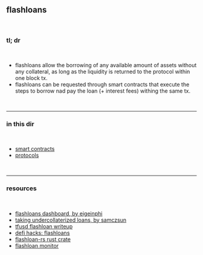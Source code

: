 
## flashloans

<br>

### tl; dr

<br>

* flashloans allow the borrowing of any available amount of assets without any collateral, as long as the liquidity is returned to the protocol within one block tx.
* flashloans can be requested through smart contracts that execute the steps to borrow nad pay the loan (+ interest fees) withing the same tx.

<br>

---

### in this dir

<br>

* [smart contracts](smart_contracts)
* [protocols](protocols)

<br>

---

### resources

<br>

* [flashloans dashboard, by eigeinphi](https://eigenphi.io/mev/ethereum/flashloan)
* [taking undercollaterized loans, by samczsun](https://samczsun.com/taking-undercollateralized-loans-for-fun-and-for-profit/)
* [tfusd flashloan writeup](https://github.com/Jonah246/tfusd-flashloan-attack-write-up)
* [defi hacks: flashloans](https://wooded-meter-1d8.notion.site/0e85e02c5ed34df3855ea9f3ca40f53b?v=22e5e2c506ef4caeb40b4f78e23517ee)
* [flashloan-rs rust crate](https://crates.io/crates/flashloan-rs)
* [flashloan monitor](https://tools.blocksec.com/flashloan/eth)

